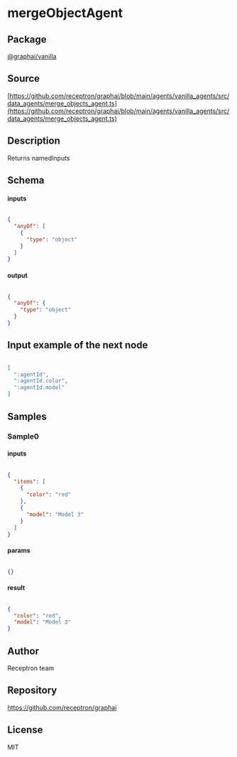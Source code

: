 # mergeObjectAgent

## Package
[@graphai/vanilla](https://www.npmjs.com/package/@graphai/vanilla)
## Source
[https://github.com/receptron/graphai/blob/main/agents/vanilla_agents/src/data_agents/merge_objects_agent.ts](https://github.com/receptron/graphai/blob/main/agents/vanilla_agents/src/data_agents/merge_objects_agent.ts)

## Description

Returns namedInputs

## Schema

#### inputs

```json

{
  "anyOf": [
    {
      "type": "object"
    }
  ]
}

```

#### output

```json

{
  "anyOf": {
    "type": "object"
  }
}

```

## Input example of the next node

```json

[
  ":agentId",
  ":agentId.color",
  ":agentId.model"
]

```

## Samples

### Sample0

#### inputs

```json

{
  "items": [
    {
      "color": "red"
    },
    {
      "model": "Model 3"
    }
  ]
}

```

#### params

```json

{}

```

#### result

```json

{
  "color": "red",
  "model": "Model 3"
}

```

## Author

Receptron team

## Repository

https://github.com/receptron/graphai

## License

MIT

